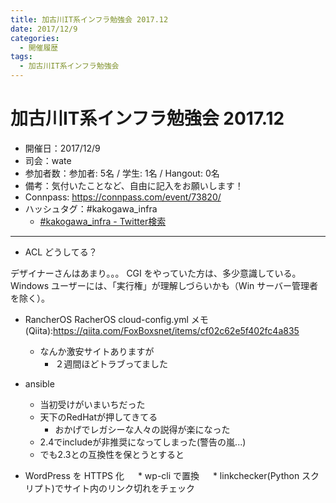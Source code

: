 ```yaml
---
title: 加古川IT系インフラ勉強会 2017.12
date: 2017/12/9
categories:
  - 開催履歴
tags:
  - 加古川IT系インフラ勉強会
---
```


加古川IT系インフラ勉強会 2017.12
===

* 開催日：2017/12/9
* 司会：wate
* 参加者数：参加者: 5名 / 学生: 1名 / Hangout: 0名
* 備考：気付いたことなど、自由に記入をお願いします！
* Connpass: https://connpass.com/event/73820/
* ハッシュタグ：#kakogawa_infra
    * [#kakogawa_infra - Twitter検索](https://twitter.com/search?q=%23kakogawa_infra&src=typd)

---

 * ACL どうしてる？

デザイナーさんはあまり。。。
CGI をやっていた方は、多少意識している。
Windows ユーザーには、「実行権」が理解しづらいかも（Win サーバー管理者を除く）。


 * RancherOS
RacherOS cloud-config.yml メモ(Qiita):https://qiita.com/FoxBoxsnet/items/cf02c62e5f402fc4a835
    * なんか激安サイトありますが
        * ２週間ほどトラブってました
* ansible
    * 当初受けがいまいちだった
    * 天下のRedHatが押してきてる
        * おかげでレガシーな人々の説得が楽になった
    * 2.4でincludeが非推奨になってしまった(警告の嵐...)
    * でも2.3との互換性を保とうとすると

 * WordPress を HTTPS 化
　 * wp-cli で置換
　 * linkchecker(Python スクリプト)でサイト内のリンク切れをチェック
